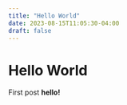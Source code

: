 ```yaml
---
title: "Hello World"
date: 2023-08-15T11:05:30-04:00
draft: false
---
```

# Hello World

First post **hello!** 
